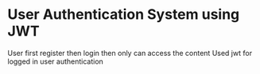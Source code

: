 # User Authentication System using JWT

User first register then login then only can access the content
Used jwt for logged in user authentication
